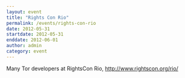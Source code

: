 ```yaml
---
layout: event
title: "Rights Con Rio"
permalink: /events/rights-con-rio
date: 2012-05-31
startdate: 2012-05-31
enddate: 2012-06-01
author: admin
category: event
---
```


Many Tor developers at RightsCon Rio, http://www.rightscon.org/rio/


